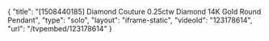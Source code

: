 {
    "title": "[1508440185] Diamond Couture 0.25ctw Diamond 14K Gold Round Pendant",
    "type": "solo",
    "layout": "iframe-static",
    "videoId": "123178614",
    "url": "\/tvpembed\/123178614"
}